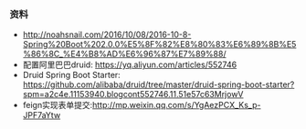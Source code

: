### 资料
* http://noahsnail.com/2016/10/08/2016-10-8-Spring%20Boot%202.0.0%E5%8F%82%E8%80%83%E6%89%8B%E5%86%8C_%E4%B8%AD%E6%96%87%E7%89%88/
* 配置阿里巴巴druid: https://yq.aliyun.com/articles/552746
* Druid Spring Boot Starter: https://github.com/alibaba/druid/tree/master/druid-spring-boot-starter?spm=a2c4e.11153940.blogcont552746.11.51e57c63MrjowV
* feign实现表单提交:http://mp.weixin.qq.com/s/YgAezPCX_Ks_p-JPF7aYtw